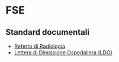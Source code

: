 # FSE

## Standard documentali
  - [Referto di Radiologia](docs/RDA.md)
  - [Lettera di Dimissione Ospedaliera (LDO)](docs/LDO.md)